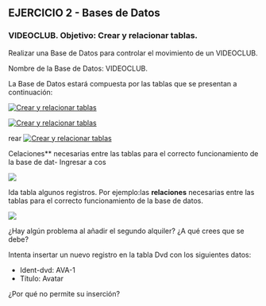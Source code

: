 ## EJERCICIO 2 - Bases de Datos

### VIDEOCLUB. Objetivo: Crear y relacionar tablas.

Realizar una Base de Datos para controlar el movimiento de un VIDEOCLUB. 

Nombre de la Base de Datos: VIDEOCLUB.

La Base de Datos estará compuesta por las tablas que se presentan a continuación:

[![Crear y relacionar tablas](https://pruebas.teformas.com/wp-content/uploads/2012/12/6.jpg)](http://pruebas.teformas.com/wp-content/uploads/2012/12/6.jpg)

  
  
  
[![Crear y relacionar tablas](https://pruebas.teformas.com/wp-content/uploads/2012/12/7.jpg)](http://pruebas.teformas.com/wp-content/uploads/2012/12/7.jpg)

rear [![Crear y relacionar tablas](https://pruebas.teformas.com/wp-content/uploads/2012/12/.jpg)](http://pruebas.teformas.com/wp-content/uploads/2012/12/.jpg)

Celaciones** necesarias entre las tablas para el correcto funcionamiento de la base de dat-   Ingresar a cos

[![](https://pruebas.teformas.com/wp-content/uploads/2012/12/.jpg)](http://pruebas.teformas.com/wp-content/uploads/2012/12/.jpg)

Ida tabla algunos registros. Por ejemplo:las **relaciones** necesarias entre las tablas para el correcto funcionamiento de la base de datos.

[![](https://pruebas.teformas.com/wp-content/uploads/2012/12/105.jpg)](http://pruebas.teformas.com/wp-content/uploads/2012/12/105.jpg)

¿Hay algún problema al añadir el segundo alquiler? ¿A qué crees que se debe?

Intenta insertar un nuevo registro en la tabla Dvd con los siguientes datos:

-   Ident-dvd: AVA-1
-   Título: Avatar

¿Por qué no permite su inserción?
<!--stackedit_data:
eyJoaXN0b3J5IjpbLTc0NDQ1OTY0NywxNTkyOTEyNjUwXX0=
-->